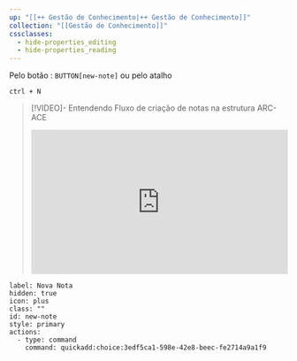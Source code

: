 ```yaml
---
up: "[[++ Gestão de Conhecimento|++ Gestão de Conhecimento]]"
collection: "[[Gestão de Conhecimento]]"
cssclasses:
  - hide-properties_editing
  - hide-properties_reading
---
```

Pelo botão :  `BUTTON[new-note]`      ou pelo atalho

`ctrl + N` 


> [!VIDEO]- Entendendo Fluxo de criação de notas na estrutura ARC-ACE
> <div style="padding:56.25% 0 0 0;position:relative;"><iframe src="https://drive.google.com/file/d/1gOAEAKT_2kHUHJFvZ39ZLpdtMHISn4_V/preview" frameborder="0" allow="autoplay; fullscreen; picture-in-picture; clipboard-write; encrypted-media" style="position:absolute;top:0;left:0;width:100%;height:100%;" title="Ideaverse Pro Hangar"></iframe></div>




```meta-bind-button
label: Nova Nota
hidden: true
icon: plus
class: ""
id: new-note
style: primary
actions:
  - type: command
    command: quickadd:choice:3edf5ca1-598e-42e8-beec-fe2714a9a1f9
```

